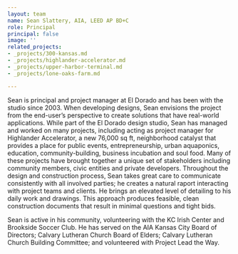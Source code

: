 ```yaml
---
layout: team
name: Sean Slattery, AIA, LEED AP BD+C
role: Principal
principal: false
image: ''
related_projects:
- _projects/300-kansas.md
- _projects/highlander-accelerator.md
- _projects/upper-harbor-terminal.md
- _projects/lone-oaks-farm.md

---
```

Sean is principal and project manager at El Dorado and has been with the studio since 2003. When developing designs, Sean envisions the project from the end-user’s perspective to create solutions that have real-world applications. While part of the El Dorado design studio, Sean has managed and worked on many projects, including acting as project manager for Highlander Accelerator, a new 76,000 sq ft, neighborhood catalyst that provides a place for public events, entrepreneurship, urban aquaponics, education, community-building, business incubation and soul food. Many of these projects have brought together a unique set of stakeholders including community members, civic entities and private developers. Throughout the design and construction process, Sean takes great care to communicate consistently with all involved parties; he creates a natural raport interacting with project teams and clients. He brings an elevated level of detailing to his daily work and drawings. This approach produces feasible, clean construction documents that result in minimal questions and tight bids.

Sean is active in his community, volunteering with the KC Irish Center and Brookside Soccer Club. He has served on the AIA Kansas City Board of Directors; Calvary Lutheran Church Board of Elders; Calvary Lutheran Church Building Committee; and volunteered with Project Lead the Way.